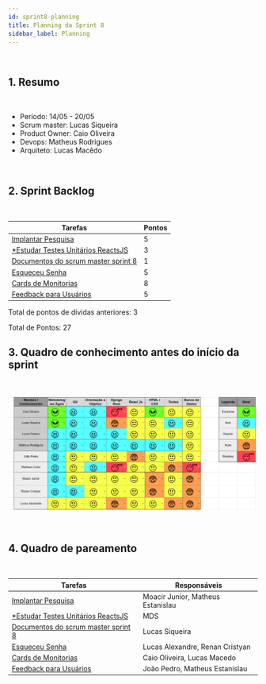 ```yaml
---
id: sprint8-planning
title: Planning da Sprint 8
sidebar_label: Planning
---
```


<br>

## 1. Resumo

<br>

- Período: 14/05 - 20/05
- Scrum master: Lucas Siqueira
- Product Owner: Caio Oliveira
- Devops: Matheus Rodrigues
- Arquiteto: Lucas Macêdo

<br>

## 2. Sprint Backlog

<br>

Tarefas|Pontos
--|--
|[Implantar Pesquisa](https://github.com/fga-eps-mds/2019.1-MaisMonitoria/issues/88) | 5
|[*Estudar Testes Unitários ReactsJS](https://github.com/fga-eps-mds/2019.1-maismonitoria/issues/121) | 3
|[Documentos do scrum master sprint 8](https://github.com/fga-eps-mds/2019\.1-MaisMonitoria/issues/130) | 1
|[Esqueceu Senha](https://github.com/fga-eps-mds/2019.1-MaisMonitoria/issues/127) | 5
|[Cards de Monitorias](https://github.com/fga-eps-mds/2019.1-MaisMonitoria/issues/128) | 8
|[Feedback para Usuários](https://github.com/fga-eps-mds/2019.1-MaisMonitoria/issues/129) | 5

Total de pontos de dividas anteriores: 3 

Total de Pontos: 27

## 3. Quadro de conhecimento antes do início da sprint

<br>

![Ilustração do Quadro de Conhecimentos](assets/quadro-conhecimento-8.png)

<br>


## 4. Quadro de pareamento

<br>

Tarefas|Responsáveis
--|--
|[Implantar Pesquisa](https://github.com/fga-eps-mds/2019.1-MaisMonitoria/issues/88) | Moacir Junior, Matheus Estanislau
|[*Estudar Testes Unitários ReactsJS](https://github.com/fga-eps-mds/2019.1-maismonitoria/issues/121) | MDS
|[Documentos do scrum master sprint 8](https://github.com/fga-eps-mds/2019\.1-MaisMonitoria/issues/130) | Lucas Siqueira
|[Esqueceu Senha](https://github.com/fga-eps-mds/2019.1-MaisMonitoria/issues/127) | Lucas Alexandre, Renan Cristyan
|[Cards de Monitorias](https://github.com/fga-eps-mds/2019.1-MaisMonitoria/issues/128) | Caio Oliveira, Lucas Macedo
|[Feedback para Usuários](https://github.com/fga-eps-mds/2019.1-MaisMonitoria/issues/129) | João Pedro, Matheus Estanislau




